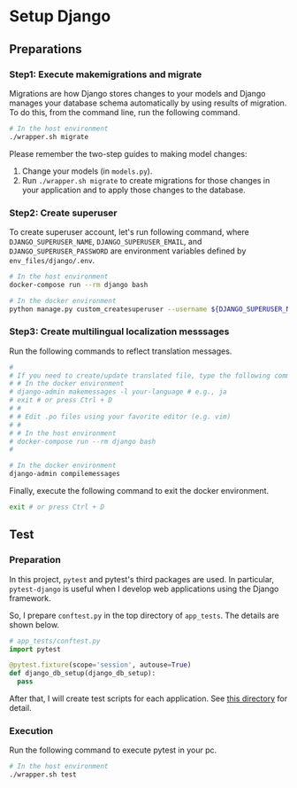 # Setup Django
## Preparations
### Step1: Execute makemigrations and migrate
Migrations are how Django stores changes to your models and Django manages your database schema automatically by using results of migration. To do this, from the command line, run the following command.

```bash
# In the host environment
./wrapper.sh migrate
```

Please remember the two-step guides to making model changes:

1. Change your models (in `models.py`).
1. Run `./wrapper.sh migrate` to create migrations for those changes in your application and to apply those changes to the database.

### Step2: Create superuser
To create superuser account, let's run following command, where `DJANGO_SUPERUSER_NAME`, `DJANGO_SUPERUSER_EMAIL`, and `DJANGO_SUPERUSER_PASSWORD` are environment variables defined by `env_files/django/.env`.

```bash
# In the host environment
docker-compose run --rm django bash

# In the docker environment
python manage.py custom_createsuperuser --username ${DJANGO_SUPERUSER_NAME} --email ${DJANGO_SUPERUSER_EMAIL} --password ${DJANGO_SUPERUSER_PASSWORD}
```

### Step3: Create multilingual localization messsages
Run the following commands to reflect translation messages.

```bash
# 
# If you need to create/update translated file, type the following commands and execute them.
# # In the docker environment
# django-admin makemessages -l your-language # e.g., ja
# exit # or press Ctrl + D
# #
# # Edit .po files using your favorite editor (e.g. vim)
# #
# # In the host environment
# docker-compose run --rm django bash
# 

# In the docker environment
django-admin compilemessages
```

Finally, execute the following command to exit the docker environment.

```bash
exit # or press Ctrl + D
```

## Test
### Preparation
In this project, `pytest` and pytest's third packages are used. In particular, `pytest-django` is useful when I develop web applications using the Django framework.

So, I prepare `conftest.py` in the top directory of `app_tests`. The details are shown below.

```python
# app_tests/conftest.py
import pytest

@pytest.fixture(scope='session', autouse=True)
def django_db_setup(django_db_setup):
  pass
```

After that, I will create test scripts for each application. See [this directory](./src/app_tests) for detail.

### Execution
Run the following command to execute pytest in your pc.

```bash
# In the host environment
./wrapper.sh test
```